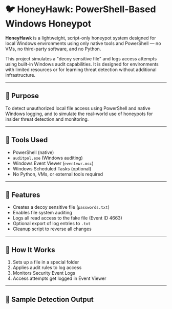 # 🐦 HoneyHawk: PowerShell-Based Windows Honeypot

**HoneyHawk** is a lightweight, script-only honeypot system designed for local Windows environments using only native tools and PowerShell — no VMs, no third-party software, and no Python.

This project simulates a "decoy sensitive file" and logs access attempts using built-in Windows audit capabilities. It is designed for environments with limited resources or for learning threat detection without additional infrastructure.

---

## 🎯 Purpose

To detect unauthorized local file access using PowerShell and native Windows logging, and to simulate the real-world use of honeypots for insider threat detection and monitoring.

---

## 🧰 Tools Used

- PowerShell (native)
- `auditpol.exe` (Windows auditing)
- Windows Event Viewer (`eventvwr.msc`)
- Windows Scheduled Tasks (optional)
- No Python, VMs, or external tools required

---

## 🔐 Features

- Creates a decoy sensitive file (`passwords.txt`)
- Enables file system auditing
- Logs all read access to the fake file (Event ID 4663)
- Optional export of log entries to `.txt`
- Cleanup script to reverse all changes

---

## 🚀 How It Works

1. Sets up a file in a special folder
2. Applies audit rules to log access
3. Monitors Security Event Logs
4. Access attempts get logged in Event Viewer

---

## 🧪 Sample Detection Output






